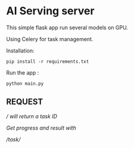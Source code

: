 # AI Serving server

This simple flask app run several models on GPU.

Using Celery for task management.

Installation:

    pip install -r requirements.txt

Run the app :

    python main.py


## REQUEST

<address>/<modelname> will return a task ID

Get progress and result with <address>/task/<task-id>

